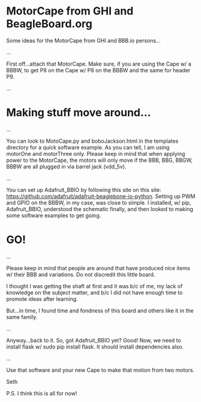 # MotorCape from GHI and BeagleBoard.org

Some ideas for the MotorCape from GHI and BBB.io persons...

...

First off...attach that MotorCape. Make sure, if you are using the Cape w/ a BBBW, to get P8 on the Cape w/ P8 on the BBBW and the same for header P9. 

...

# Making stuff move around...

...

You can look to MotoCape.py and boboJackson.html in the templates directory for a quick software example. As you can tell, I am using motorOne and motorThree only. Please keep in mind that when applying power to the MotorCape, the motors will only move if the BBB, BBG, BBGW, BBBW are all plugged in via barrel jack (vdd_5v).

...

You can set up Adafruit_BBIO by following this site on this site: https://github.com/adafruit/adafruit-beaglebone-io-python. Setting up PWM and GPIO on the BBBW, in my case, was close to simple. I installed, w/ pip, Adafruit_BBIO, understood the schematic finally, and then looked to making some software examples to get going.

# GO!

...

Please keep in mind that people are around that have produced nice items w/ their BBB and variations. Do not discredit this little board.

I thought I was getting the shaft at first and it was b/c of me, my lack of knowledge on the subject matter, and b/c I did not have enough time to promote ideas after learning.

But...in time, I found time and fondness of this board and others like it in the same family.

...

Anyway...back to it. So, got Adafruit_BBIO yet? Good! Now, we need to install flask w/ sudo pip install flask. It should install dependencies also.

...

Use that software and your new Cape to make that motion from two motors. 

Seth

P.S. I think this is all for now!

